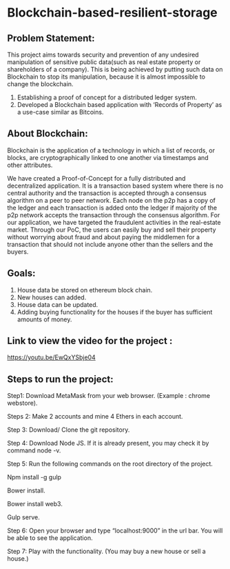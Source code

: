 # Blockchain-based-resilient-storage

## Problem Statement:

This project aims towards security and prevention of any undesired manipulation of sensitive public data(such as real estate property or shareholders of a company). This is being achieved by putting such data on Blockchain to stop its manipulation, because it is almost impossible to change the blockchain.

1. Establishing a proof of concept for a distributed ledger system.
2. Developed a Blockchain based application with ‘Records of Property’ as a use-case similar as Bitcoins.

## About Blockchain:

Blockchain is the application of a technology in which a list of records, or blocks, are cryptographically linked to one another via timestamps and other attributes. 

We have created a Proof-of-Concept for a fully distributed and decentralized application. It is a transaction based system where there is no central authority and the transaction is accepted through a consensus algorithm on a peer to peer network. Each node on the p2p has a copy of the ledger and each transaction is added onto the ledger if majority of the p2p network accepts the transaction through the consensus algorithm. For our application, we have targeted the fraudulent activities in the real-estate market. Through our PoC, the users can easily buy and sell their property without worrying about fraud and about paying the middlemen for a transaction that should not include anyone other than the sellers and the  buyers.

## Goals:

1. House data be stored on ethereum block chain.
2. New houses can added.
3. House data can be updated.
4. Adding buying functionality for the houses if the buyer has sufficient amounts of money.
  
## Link to view the video for the project : 
https://youtu.be/EwQxYSbje04
 
## Steps to run the project:

Step1:
Download MetaMask from your web browser. (Example : chrome webstore).

Steps 2:
Make 2 accounts and mine 4 Ethers in each account.

Step 3:
Download/ Clone the git repository.

Step 4:
Download Node JS. If it is already present, you may check it by command node -v.

Step 5:
Run the following commands on the root directory of the project. 

Npm install -g gulp

Bower install.

Bower install web3.

Gulp serve.

Step 6:
Open your browser and type “localhost:9000” in the url bar. You will be able to see the application.

Step 7:
Play with the functionality. (You may buy a new house or sell a house.)
